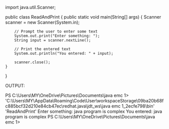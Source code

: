 import java.util.Scanner;

public class ReadAndPrint {
    public static void main(String[] args) {
        Scanner scanner = new Scanner(System.in);

        // Prompt the user to enter some text
        System.out.print("Enter something: ");
        String input = scanner.nextLine();

        // Print the entered text
        System.out.println("You entered: " + input);

        scanner.close();
    }
}


 
OUTPUT:

PS C:\Users\MY\OneDrive\Pictures\Documents\java emc 1>  'C:\Users\MY\AppData\Roaming\Code\User\workspaceStorage\09ba20b68fc885bcf32d210e84cb47ec\redhat.java\jdt_ws\java emc 1_2ecfe798\bin' 'ReadAndPrint' 
Enter something: java program is complex
You entered: java program is complex
PS C:\Users\MY\OneDrive\Pictures\Documents\java emc 1> 
